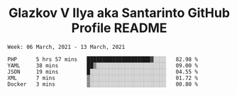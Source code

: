 <h1 align="center">Glazkov V Ilya aka Santarinto GitHub Profile README</h1>

<!--START_SECTION:waka-->
```text
Week: 06 March, 2021 - 13 March, 2021

PHP      5 hrs 57 mins   ████████████████████▓░░░░   82.98 % 
YAML     38 mins         ██▒░░░░░░░░░░░░░░░░░░░░░░   09.00 % 
JSON     19 mins         █░░░░░░░░░░░░░░░░░░░░░░░░   04.55 % 
XML      7 mins          ▒░░░░░░░░░░░░░░░░░░░░░░░░   01.72 % 
Docker   3 mins          ▒░░░░░░░░░░░░░░░░░░░░░░░░   00.80 % 
```
<!--END_SECTION:waka-->